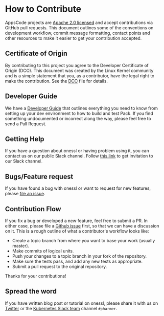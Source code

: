 # How to Contribute

AppsCode projects are [Apache 2.0 licensed](LICENSE) and accept contributions via
GitHub pull requests.  This document outlines some of the conventions on
development workflow, commit message formatting, contact points and other
resources to make it easier to get your contribution accepted.

## Certificate of Origin

By contributing to this project you agree to the Developer Certificate of
Origin (DCO). This document was created by the Linux Kernel community and is a
simple statement that you, as a contributor, have the legal right to make the
contribution. See the [DCO](DCO) file for details.

## Developer Guide
We have a [Developer Guide](/docs/developer-guide/README.md) that outlines everything you need to know from setting up your
dev environment to how to build and test Pack. If you find something undocumented or incorrect along the way,
please feel free to send a Pull Request.

## Getting Help
If you have a question about onessl or having problem using it, you can contact us on our public Slack channel. Follow [this link](http://slack.kubernetes.io) to get invitation to our Slack channel.

## Bugs/Feature request
If you have found a bug with onessl or want to request for new features, please [file an issue](https://github.com/kubepack/onessl/issues/new).

## Contribution Flow
If you fix a bug or developed a new feature, feel free to submit a PR. In either case, please file a [Github issue]((https://github.com/kubepack/onessl/issues/new)) first, so that we can have a discussion on it. This is a rough outline of what a contributor's workflow looks like:

- Create a topic branch from where you want to base your work (usually master).
- Make commits of logical units.
- Push your changes to a topic branch in your fork of the repository.
- Make sure the tests pass, and add any new tests as appropriate.
- Submit a pull request to the original repository.

Thanks for your contributions!

## Spread the word
If you have written blog post or tutorial on onessl, please share it with us on [Twitter](https://twitter.com/AppsCodeHQ) or the [Kubernetes Slack team](http://slack.kubernetes.io) channel `#pharmer`.
